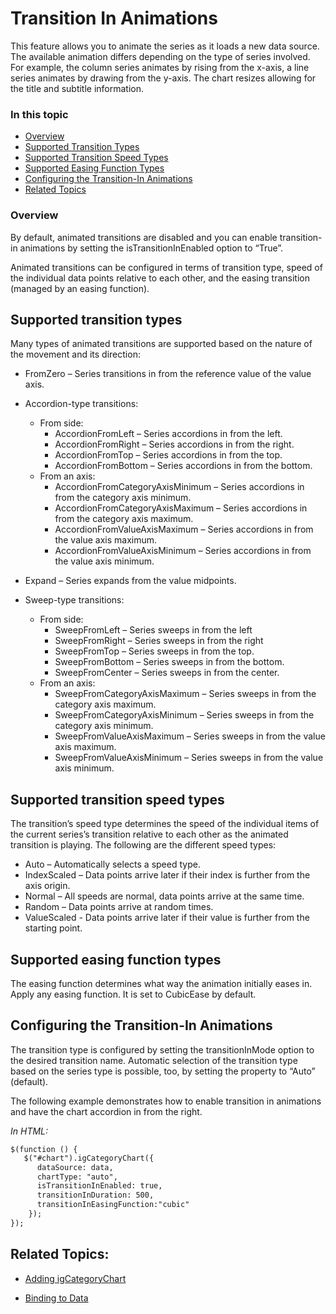 ﻿<!--
|metadata|
{
    "fileName": "categorychart-transition-in-animations",
    "controlName": "igCategoryChart",
    "tags": ["API", "CategoryChart", "Axes"]
}
|metadata|
-->

# Transition In Animations

This feature allows you to animate the series as it loads a new data source. The available animation differs depending on the type of series involved. For example, the column series animates by rising from the x-axis, a line series animates by drawing from the y-axis.
The chart resizes allowing for the title and subtitle information.

### In this topic

- [Overview](#overview)
- [Supported Transition Types](#supportedtransitiontypes)
- [Supported Transition Speed Types](#supportedtransitionspeedtypes)
- [Supported Easing Function Types](#supportedeasingfunctiontypes)
- [Configuring the Transition-In Animations](#configuringthetransitioninanimations)
- [Related Topics](#relatedtopics)

### <a id="overview"/>Overview
By default, animated transitions are disabled and you can enable transition-in animations by setting the isTransitionInEnabled option to “True”.

Animated transitions can be configured in terms of transition type, speed of the individual data points relative to each other, and the easing transition (managed by an easing function).

## <a id="supportedtransitiontypes"/>Supported transition types

Many types of animated transitions are supported based on the nature of the movement and its direction:
* FromZero – Series transitions in from the reference value of the value axis.
* Accordion-type transitions: 
  * From side: 
       * AccordionFromLeft – Series accordions in from the left.
       * AccordionFromRight – Series accordions in from the right.
       * AccordionFromTop – Series accordions in from the top.
       * AccordionFromBottom – Series accordions in from the bottom.
  * From an axis: 
       * AccordionFromCategoryAxisMinimum – Series accordions in from the category axis minimum.
       * AccordionFromCategoryAxisMaximum – Series accordions in from the category axis maximum.
       * AccordionFromValueAxisMaximum – Series accordions in from the value axis maximum.
       * AccordionFromValueAxisMinimum – Series accordions in from the value axis minimum.

* Expand – Series expands from the value midpoints.
* Sweep-type transitions: 
   * From side: 
       * SweepFromLeft – Series sweeps in from the left
       * SweepFromRight – Series sweeps in from the right
       * SweepFromTop – Series sweeps in from the top.
       * SweepFromBottom – Series sweeps in from the bottom.
       * SweepFromCenter – Series sweeps in from the center.
   * From an axis: 
       * SweepFromCategoryAxisMaximum – Series sweeps in from the category axis maximum.
       * SweepFromCategoryAxisMinimum – Series sweeps in from the category axis minimum.
       * SweepFromValueAxisMaximum – Series sweeps in from the value axis maximum.
       * SweepFromValueAxisMinimum – Series sweeps in from the value axis minimum.

## <a id="supportedtransitionspeedtypes"/>Supported transition speed types
The transition’s speed type determines the speed of the individual items of the current series’s transition relative to each other as the animated transition is playing. The following are the different speed types:
* Auto – Automatically selects a speed type.
* IndexScaled – Data points arrive later if their index is further from the axis origin.
* Normal – All speeds are normal, data points arrive at the same time.
* Random – Data points arrive at random times.
* ValueScaled - Data points arrive later if their value is further from the starting point.

## <a id="supportedeasingfunctiontypes"/>Supported easing function types
The easing function determines what way the animation initially eases in. Apply any easing function. It is set to CubicEase by default.

## <a id="configuringthetransitioninanimations"/>Configuring the Transition-In Animations
The transition type is configured by setting the transitionInMode option to the desired transition name. Automatic selection of the transition type based on the series type is possible, too, by setting the property to “Auto” (default).

The following example demonstrates how to enable transition in animations and have the chart accordion in from the right.

*In HTML:*

```html
$(function () {
   $("#chart").igCategoryChart({
      dataSource: data,
      chartType: "auto",
      isTransitionInEnabled: true,
      transitionInDuration: 500,
      transitionInEasingFunction:"cubic"
    });
});
```

## <a id="relatedtopics"/>Related Topics:

- [Adding igCategoryChart](igcategorychart-adding.html)

- [Binding to Data](categorychart-binding-to-data.html)